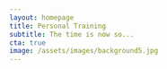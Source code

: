 ```yaml
---
layout: homepage
title: Personal Training
subtitle: The time is now so...
cta: true
image: /assets/images/background5.jpg
---
```

